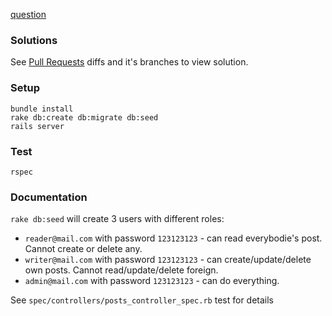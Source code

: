 [question](https://stackoverflow.com/questions/45113760/how-to-customise-devise-to-store-user-role-information-in-session)

### Solutions

See [Pull Requests](pulls) diffs and it's branches to view solution. 

### Setup

```
bundle install
rake db:create db:migrate db:seed 
rails server
```


### Test

```
rspec
```


### Documentation

`rake db:seed` will create 3 users with different roles:

* `reader@mail.com` with password `123123123` - can read everybodie's post. Cannot create or delete any.
* `writer@mail.com` with password `123123123` - can create/update/delete own posts. Cannot read/update/delete foreign.
* `admin@mail.com` with password `123123123` - can do everything.

See `spec/controllers/posts_controller_spec.rb` test for details